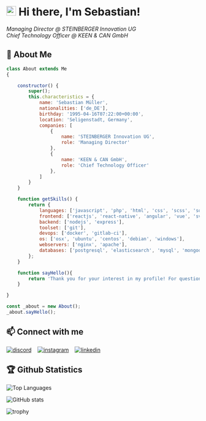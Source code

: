 <h1><img src="https://media.giphy.com/media/hvRJCLFzcasrR4ia7z/giphy.gif" width="25px"> Hi there, I'm Sebastian!</h1>

<i>Managing Director @ STEINBERGER Innovation UG</i><br>
<i>Chief Technology Officer @  KEEN & CAN GmbH</i>

## 📖 About Me

```javascript
class About extends Me
{

    constructor() {
        super();
        this.characteristics = {
            name: 'Sebastian Müller',
            nationalities: ['de_DE'],
            birthday: '1995-04-16T07:22:00+00:00',
            location: 'Seligenstadt, Germany',
            companies: [
                {
                    name: 'STEINBERGER Innovation UG',
                    role: 'Managing Director'
                },
                {
                    name: 'KEEN & CAN GmbH',
                    role: 'Chief Technology Officer'
                },
            ]
        }
    }

    function getSkills() {
        return {
            languages: ['javascript', 'php', 'html', 'css', 'scss', 'sql', 'bash'], 
            frontend: ['reactjs', 'react-native', 'angular', 'vue', 'svelte', 'antdesign'], 
            backend: ['nodejs', 'express'],
            toolset: ['git'], 
            devops: ['docker', 'gitlab-ci'],
            os: ['osx', 'ubuntu', 'centos', 'debian', 'windows'],
            webservers: ['nginx', 'apache'],
            databases: ['postgresql', 'elasticsearch', 'mysql', 'mongodb'], 
        };
    }

    function sayHello(){
        return 'Thank you for your interest in my profile! For questions or suggestions I am always available.';
    }

}

const _about = new About();
_about.sayHello();
```

## 📫 Connect with me

[<img alt="discord" src="https://img.shields.io/badge/-discord-7289DA?style=for-the-badge&logo=discord&logoColor=white" />](https://discord.com/users/257872631490019328) &nbsp;&nbsp;
[<img alt="instagram" src="https://img.shields.io/badge/-instagram-E4405F?style=for-the-badge&logo=instagram&logoColor=white" />](https://www.instagram.com/sinister.js/) &nbsp;&nbsp;
[<img alt="linkedin" src="https://img.shields.io/badge/-linkedin-0077B5?style=for-the-badge&logo=linkedin&logoColor=white" />](https://www.linkedin.com/in/sebastian-m%C3%BCller-472442105/)



## 🏆 Github Statistics

![Top Languages](https://github-readme-stats.vercel.app/api/top-langs/?username=sinister-lab&layout=compact&theme=dracula)

![GitHub stats](https://github-readme-stats.vercel.app/api?username=sinister-lab&show_icons=true&theme=dracula)

![trophy](https://github-profile-trophy.vercel.app/?username=sinister-lab&theme=dracula)



